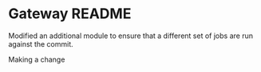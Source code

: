# Gateway README


Modified an additional module to ensure that a different set of jobs are run against the commit.


Making a change
